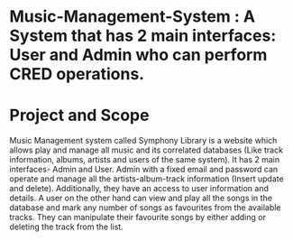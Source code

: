 # Music-Management-System : A System that has 2 main interfaces: User and Admin who can perform CRED operations.

# Project and Scope

Music Management system called Symphony Library is a website which allows play and manage all music and its correlated databases (Like track information, albums, artists and users of the same system).
It has 2 main interfaces- Admin and User.
Admin with a fixed email and password can operate and manage all the artists-album-track information (Insert update and delete). Additionally, they have an access to user information and details.
A user on the other hand can view and play all the songs in the database and mark any number of songs as favourites from the available tracks. They can manipulate their favourite songs by either adding or deleting the track from the list.
